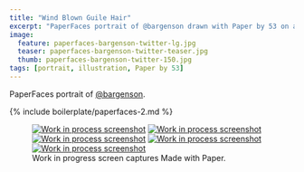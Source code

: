 ```yaml
---
title: "Wind Blown Guile Hair"
excerpt: "PaperFaces portrait of @bargenson drawn with Paper by 53 on an iPad."
image: 
  feature: paperfaces-bargenson-twitter-lg.jpg
  teaser: paperfaces-bargenson-twitter-teaser.jpg
  thumb: paperfaces-bargenson-twitter-150.jpg
tags: [portrait, illustration, Paper by 53]
---
```


PaperFaces portrait of [@bargenson](http://twitter.com/bargenson).

{% include boilerplate/paperfaces-2.md %}

<figure class="third">
  <a href="{{ site.url }}/assets/images/paperfaces-bargenson-process-1-lg.jpg"><img src="{{ site.url }}/assets/images/paperfaces-bargenson-process-1-600.jpg" alt="Work in process screenshot"></a>
  <a href="{{ site.url }}/assets/images/paperfaces-bargenson-process-2-lg.jpg"><img src="{{ site.url }}/assets/images/paperfaces-bargenson-process-2-600.jpg" alt="Work in process screenshot"></a>
  <a href="{{ site.url }}/assets/images/paperfaces-bargenson-process-3-lg.jpg"><img src="{{ site.url }}/assets/images/paperfaces-bargenson-process-3-600.jpg" alt="Work in process screenshot"></a>
  <a href="{{ site.url }}/assets/images/paperfaces-bargenson-process-4-lg.jpg"><img src="{{ site.url }}/assets/images/paperfaces-bargenson-process-4-600.jpg" alt="Work in process screenshot"></a>
  <a href="{{ site.url }}/assets/images/paperfaces-bargenson-process-4-lg.jpg"><img src="{{ site.url }}/assets/images/paperfaces-bargenson-process-4-600.jpg" alt="Work in process screenshot"></a>
  <figcaption>Work in progress screen captures Made with Paper.</figcaption>
</figure>